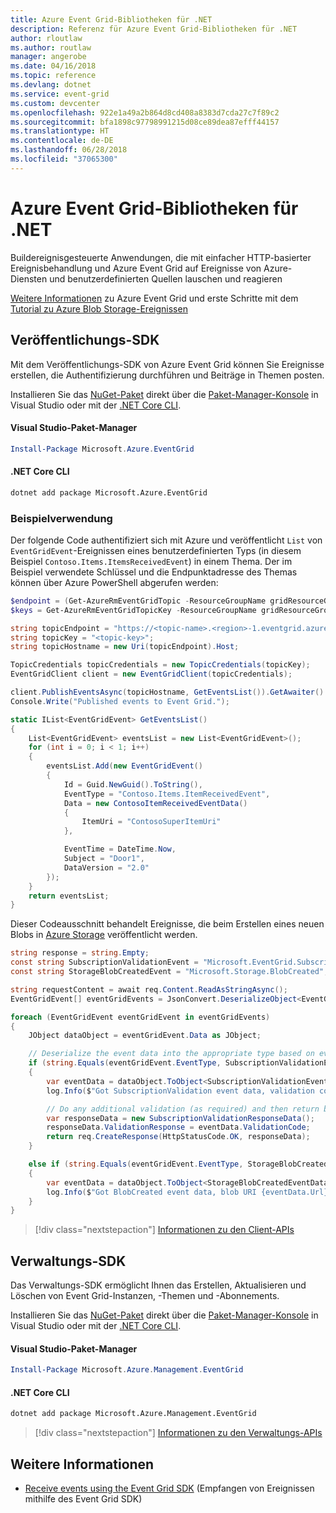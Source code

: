 ```yaml
---
title: Azure Event Grid-Bibliotheken für .NET
description: Referenz für Azure Event Grid-Bibliotheken für .NET
author: rloutlaw
ms.author: routlaw
manager: angerobe
ms.date: 04/16/2018
ms.topic: reference
ms.devlang: dotnet
ms.service: event-grid
ms.custom: devcenter
ms.openlocfilehash: 922e1a49a2b864d8cd408a8383d7cda27c7f89c2
ms.sourcegitcommit: bfa1898c97798991215d08ce89dea87efff44157
ms.translationtype: HT
ms.contentlocale: de-DE
ms.lasthandoff: 06/28/2018
ms.locfileid: "37065300"
---
```

# <a name="azure-event-grid-libraries-for-net"></a>Azure Event Grid-Bibliotheken für .NET

Buildereignisgesteuerte Anwendungen, die mit einfacher HTTP-basierter Ereignisbehandlung und Azure Event Grid auf Ereignisse von Azure-Diensten und benutzerdefinierten Quellen lauschen und reagieren

[Weitere Informationen](/azure/event-grid/overview) zu Azure Event Grid und erste Schritte mit dem [Tutorial zu Azure Blob Storage-Ereignissen](/azure/storage/blobs/storage-blob-event-quickstart-powershell) 

## <a name="publish-sdk"></a>Veröffentlichungs-SDK

Mit dem Veröffentlichungs-SDK von Azure Event Grid können Sie Ereignisse erstellen, die Authentifizierung durchführen und Beiträge in Themen posten.

Installieren Sie das [NuGet-Paket](https://www.nuget.org/packages/Microsoft.Azure.Management.Network.Fluent) direkt über die [Paket-Manager-Konsole][PackageManager] in Visual Studio oder mit der [.NET Core CLI][DotNetCLI].

#### <a name="visual-studio-package-manager"></a>Visual Studio-Paket-Manager

```powershell
Install-Package Microsoft.Azure.EventGrid
```

#### <a name="net-core-cli"></a>.NET Core CLI

```bash
dotnet add package Microsoft.Azure.EventGrid 
```

### <a name="sample-usage"></a>Beispielverwendung

Der folgende Code authentifiziert sich mit Azure und veröffentlicht `List` von `EventGridEvent`-Ereignissen eines benutzerdefinierten Typs (in diesem Beispiel `Contoso.Items.ItemsReceivedEvent`) in einem Thema. Der im Beispiel verwendete Schlüssel und die Endpunktadresse des Themas können über Azure PowerShell abgerufen werden:

```powershell
$endpoint = (Get-AzureRmEventGridTopic -ResourceGroupName gridResourceGroup -Name <topic-name>).Endpoint
$keys = Get-AzureRmEventGridTopicKey -ResourceGroupName gridResourceGroup -Name <topic-name>
```

```csharp
string topicEndpoint = "https://<topic-name>.<region>-1.eventgrid.azure.net/api/events";
string topicKey = "<topic-key>";
string topicHostname = new Uri(topicEndpoint).Host;

TopicCredentials topicCredentials = new TopicCredentials(topicKey);
EventGridClient client = new EventGridClient(topicCredentials);

client.PublishEventsAsync(topicHostname, GetEventsList()).GetAwaiter().GetResult();
Console.Write("Published events to Event Grid.");

static IList<EventGridEvent> GetEventsList()
{
    List<EventGridEvent> eventsList = new List<EventGridEvent>();
    for (int i = 0; i < 1; i++)
    {
        eventsList.Add(new EventGridEvent()
        {
            Id = Guid.NewGuid().ToString(),
            EventType = "Contoso.Items.ItemReceivedEvent",
            Data = new ContosoItemReceivedEventData()
            {
                ItemUri = "ContosoSuperItemUri"
            },

            EventTime = DateTime.Now,
            Subject = "Door1",
            DataVersion = "2.0"
        });
    }
    return eventsList;
}
```

Dieser Codeausschnitt behandelt Ereignisse, die beim Erstellen eines neuen Blobs in [Azure Storage](/azure/storage/blobs/storage-blob-event-overview) veröffentlicht werden.

```csharp
string response = string.Empty;
const string SubscriptionValidationEvent = "Microsoft.EventGrid.SubscriptionValidationEvent";
const string StorageBlobCreatedEvent = "Microsoft.Storage.BlobCreated";

string requestContent = await req.Content.ReadAsStringAsync();
EventGridEvent[] eventGridEvents = JsonConvert.DeserializeObject<EventGridEvent[]>(requestContent);

foreach (EventGridEvent eventGridEvent in eventGridEvents)
{
    JObject dataObject = eventGridEvent.Data as JObject;

    // Deserialize the event data into the appropriate type based on event type 
    if (string.Equals(eventGridEvent.EventType, SubscriptionValidationEvent, StringComparison.OrdinalIgnoreCase))
    {
        var eventData = dataObject.ToObject<SubscriptionValidationEventData>();
        log.Info($"Got SubscriptionValidation event data, validation code: {eventData.ValidationCode}, topic: {eventGridEvent.Topic}");

        // Do any additional validation (as required) and then return back the below response
        var responseData = new SubscriptionValidationResponseData();
        responseData.ValidationResponse = eventData.ValidationCode;
        return req.CreateResponse(HttpStatusCode.OK, responseData);
    }

    else if (string.Equals(eventGridEvent.EventType, StorageBlobCreatedEvent, StringComparison.OrdinalIgnoreCase))
    {
        var eventData = dataObject.ToObject<StorageBlobCreatedEventData>();
        log.Info($"Got BlobCreated event data, blob URI {eventData.Url}");
    }
}
```

> [!div class="nextstepaction"]
> [Informationen zu den Client-APIs](/dotnet/api/overview/azure/eventgrid/client)

## <a name="management-sdk"></a>Verwaltungs-SDK

Das Verwaltungs-SDK ermöglicht Ihnen das Erstellen, Aktualisieren und Löschen von Event Grid-Instanzen, -Themen und -Abonnements.

Installieren Sie das [NuGet-Paket](https://www.nuget.org/packages/Microsoft.Azure.Management.Network.Fluent) direkt über die [Paket-Manager-Konsole][PackageManager] in Visual Studio oder mit der [.NET Core CLI][DotNetCLI].


#### <a name="visual-studio-package-manager"></a>Visual Studio-Paket-Manager

```powershell
Install-Package Microsoft.Azure.Management.EventGrid
```

#### <a name="net-core-cli"></a>.NET Core CLI

```bash
dotnet add package Microsoft.Azure.Management.EventGrid
```

> [!div class="nextstepaction"]
> [Informationen zu den Verwaltungs-APIs](/dotnet/api/overview/azure/eventgrid/management)

## <a name="learn-more"></a>Weitere Informationen

- [Receive events using the Event Grid SDK](/azure/event-grid/receive-events) (Empfangen von Ereignissen mithilfe des Event Grid SDK)

[PackageManager]: https://docs.microsoft.com/nuget/tools/package-manager-console
[DotNetCLI]: https://docs.microsoft.com/dotnet/core/tools/dotnet-add-package
